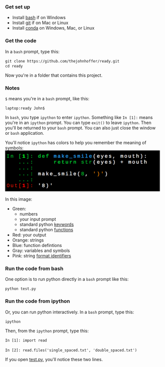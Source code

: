 ### Get set up

- Install [bash][bash] if on Windows
- Install [git][git] if on Mac or Linux
- Install [conda][conda] on Windows, Mac, or Linux

[bash]: https://github.com/thejohnhoffer/ready/wiki/bash-git-python#bash
[git]: https://github.com/thejohnhoffer/ready/wiki/bash-git-python#git
[conda]: https://github.com/thejohnhoffer/ready/wiki/bash-git-python#conda

### Get the code

In a `bash` prompt, type this:

```
git clone https://github.com/thejohnhoffer/ready.git
cd ready
```

Now you're in a folder that contains this project.


### Notes

`$` means you're in a `bash` prompt, like this:

```
laptop:ready John$
```

In `bash`, you type `ipython` to enter `ipython`. Something like `In [1]:` means you're in an `ipython` prompt. You can type `exit()` to leave `ipython`. Then you'll be returned to your `bash` prompt. You can also just close the window or `bash` application.

You'll notice `ipython` has colors to help you remember the meaning of symbols:
![ipython](ipython.png)

In this image:
- Green:
    - numbers
    - your input prompt
    - standard python [keywords](https://github.com/thejohnhoffer/ready/wiki/keywords)
    - standard python [functions](https://docs.python.org/3/library/functions.html)
- Red: your output
- Orange: strings
- Blue: function defintions
- Gray: variables and symbols 
- Pink: string [format identifiers](https://pyformat.info/#simple)

### Run the code from bash

One option is to run python directly in a `bash` prompt like this:

```
python test.py
```


### Run the code from ipython

Or, you can run python interactively. In a `bash` prompt, type this:

```
ipython
```

Then, from the `ipython` prompt, type this:

```
In [1]: import read

In [2]: read.files('single_spaced.txt', 'double_spaced.txt')
``` 

If you open [test.py](test.py), you'll notice these two lines.
